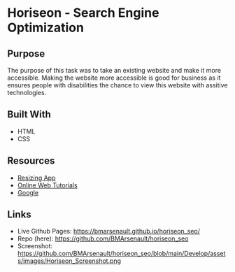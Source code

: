 # Horiseon - Search Engine Optimization

## Purpose

The purpose of this task was to take an existing website and make it more accessible.  Making the website more accessible is good for business as it ensures people with disabilities the chance to view this website with assitive technologies.

## Built With

* HTML
* CSS

## Resources

* <a href="https://resizing.app/blog/how-to-resize-image-without-losing-quality/" target="_blank">Resizing App</a>
* <a href="https://w3schools.com" target="_blank">Online Web Tutorials</a>
* <a href="https://google.com" target="_blank">Google</a>

## Links

* Live Github Pages: https://bmarsenault.github.io/horiseon_seo/
* Repo (here): https://github.com/BMArsenault/horiseon_seo
* Screenshot: https://github.com/BMArsenault/horiseon_seo/blob/main/Develop/assets/images/Horiseon_Screenshot.png
